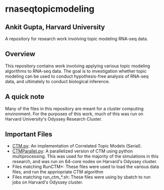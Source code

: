 # rnaseqtopicmodeling
## Ankit Gupta, Harvard University
A repository for research work involving topic modeling RNA-seq data.


## Overview
This repository contains work involving applying various topic modeling algorithms to RNA-seq data. The goal is to investigation whether topic modeling can be used to conduct hypothesis-free analysis of RNA-seq data, and ultimately to conduct biological inference. 

## A quick note
Many of the files in this repository are meant for a cluster computing environment. For the purposes of this work, much of this was run on Harvard University's Odyssey Research Cluster.

## Important Files
- [CTM.py](CTM.py): An implementation of Correlated Topic Models (Serial).
- [CTMParallel.py](CTMParallel.py): A parallelized version of CTM using python multiprocessing. This was used for the majority of the simulations in this research, and was run on 64-core nodes on Harvard's Odyssey cluster.
- Files matching RunCTM*: These files were used to load the various data files, and run the appriopriate CTM algorithm
- Files matching run_ctm_*.sh: These files were using by sbatch to run jobs on Harvard's Odyssey cluster. 

